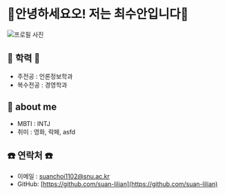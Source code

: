 # 👻안녕하세요오! 저는 최수안입니다👻
![프로필 사진](/Users/choisuan/Desktop/2025-1/introduction/img_lili/Unknown.png)

## 📖 학력 📖
* 주전공 : 언론정보학과
* 복수전공 : 경영학과

## 🌈 about me
- MBTI : INTJ
- 취미 : 영화, 락페, asfd

## ☎️ 연락처 ☎️
- 이메일 : suanchoi1102@snu.ac.kr
- GitHub: [https://github.com/suan-lilian](https://github.com/suan-lilian)